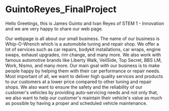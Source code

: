 # GuintoReyes_FinalProject
Hello 
Greetings, this is James Guinto and Ivan Reyes of STEM 1 - Innovation and we are very happy to share our web page.

  Our webpage is all about our small business. The name of our business is Whip-O-Wrench which is a automobile tuning and repair shop. We offer a lot of services such as car repairs, bodykit installations, car wraps, engine swaps, exhaust upgrades, rim change, and many more. We also work with famous automotive brands like Liberty Walk, VeilSide, Top Secret, BBS LM, Work, Nismo, and many more. Our main goal with our business is to make people happy by helping them with their car performance or repair needs. Most important of all, we want to deliver high quality services and products to our customers at a lower price compared to other tuning and repair shops. We also want to ensure the safety and the reliability of our customer's vehicles by providing auto-servicing needs and not only that, we also want to help our customer's maintain their vehicle's value as much as possible by having a proper and scheduled vehicle maintenance.
